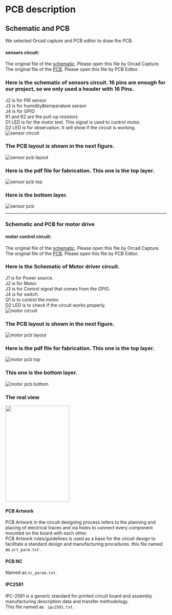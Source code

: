# PCB description  
   
    
## Schematic and PCB   
We selected Orcad capture and PCB editor to draw the PCB. 
#### sensors circuit:   
The original file of the [schematic](https://github.com/p4nd4m01um/team17/blob/master/PCB/Sensor%20circuit.zip).  Please open this file by Orcad Capture.  
The original file of the [PCB](https://github.com/p4nd4m01um/team17/blob/master/PCB/Circuit%20for%20sensors.brd). Please open this file by PCB Editor.   
  
### Here is the schematic of sensors circuit. 16 pins are enough for our project, so we only used a header with 16 Pins.   
J2 is for PIR sensor  
J3 is for humidity&temperature sensor   
J4 is for GPIO  
R1 and R2 are the pull-up resistors   
D1 LED is for the motor test. This signal is used to control motor.  
D2 LED is for observation. It will show if the circuit is working.    
![sensor circuit](https://user-images.githubusercontent.com/36344537/38472461-7448a17c-3b78-11e8-851d-66f798775ef5.PNG)    
  
### The PCB layout is shown in the next figure.  
![sensor pcb layout](https://user-images.githubusercontent.com/36344537/38472462-745e8ad2-3b78-11e8-8bfe-a8e9627cfb0d.PNG)     
    
### Here is the pdf file for fabrication. This one is the top layer.  
![sensor pcb top](https://user-images.githubusercontent.com/36344537/38472463-7473922e-3b78-11e8-8959-69dac39f5cdf.PNG)      
  
### Here is the bottom layer.  
![sensor pcb](https://user-images.githubusercontent.com/36344537/38472464-748677f4-3b78-11e8-9f26-37ec2a2fd449.PNG)   
  
---    
### Schematic and PCB for motor drive  

#### motor control circuit:  
The original file of the [schematic](https://github.com/p4nd4m01um/team17/blob/master/PCB/Motor%20control%20circuit.zip).  Please open this file by Orcad Capture.  
The original file of the [PCB](https://github.com/p4nd4m01um/team17/blob/master/PCB/Motot%20control.brd). Please open this file by PCB Editor.  
### Here is the Schematic of Motor driver circuit. 
J1 is for Power source.  
J2 is for Motor.  
J3 is for Control signal that comes from the GPIO.  
J4 is for switch.  
Q1 is to control the motor.  
D2 LED is to check if the circuit works properly.  
![motor circuit](https://user-images.githubusercontent.com/36344537/38472465-749a0a44-3b78-11e8-8c09-b766f2a3f90a.PNG)  

### The PCB layout is shown in the next figure.  
![motor pcb layout](https://user-images.githubusercontent.com/36344537/38472459-7418ab3e-3b78-11e8-97a2-b0927f66296b.PNG)  
  

### Here is the pdf file for fabrication. This one is the top layer.  
![motor pcb top](https://user-images.githubusercontent.com/36344537/38472460-74348f02-3b78-11e8-9701-f4ff382bdd15.PNG)  
  
### This one is the bottom layer.  
![motor pcb bottom](https://user-images.githubusercontent.com/36344537/38472466-74adcb7e-3b78-11e8-8929-ffdb804320a3.PNG)  
  
### The real view  
<img src="https://github.com/p4nd4m01um/team17/blob/master/ScreenShot/PCB%20for%20Motor.jpg" width="200px" height="300px" />
</p>
  
      
  #### PCB Artwork  
   PCB Artwork in the circuit designing process refers to the planning and placing of electrical traces and via holes to connect every component mounted on the board with each other.  
   PCB Artwork rules/guidelines is used as a base for the circuit design to facilitate a standard design and manufacturing procedures.
   this file named as ``` art_parm.txt ``` .
    
  #### PCB NC  
   Named as ``` nc_param.txt ```.  
     
  #### IPC2581  
  IPC-2581 is a generic standard for printed circuit board and assembly manufacturing description data and transfer methodology.  
  This file named as ``` ipc2581.txt```.
  
